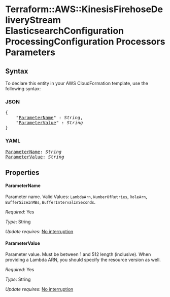 # Terraform::AWS::KinesisFirehoseDeliveryStream ElasticsearchConfiguration ProcessingConfiguration Processors Parameters

## Syntax

To declare this entity in your AWS CloudFormation template, use the following syntax:

### JSON

<pre>
{
    "<a href="#parametername" title="ParameterName">ParameterName</a>" : <i>String</i>,
    "<a href="#parametervalue" title="ParameterValue">ParameterValue</a>" : <i>String</i>
}
</pre>

### YAML

<pre>
<a href="#parametername" title="ParameterName">ParameterName</a>: <i>String</i>
<a href="#parametervalue" title="ParameterValue">ParameterValue</a>: <i>String</i>
</pre>

## Properties

#### ParameterName

Parameter name. Valid Values: `LambdaArn`, `NumberOfRetries`, `RoleArn`, `BufferSizeInMBs`, `BufferIntervalInSeconds`.

_Required_: Yes

_Type_: String

_Update requires_: [No interruption](https://docs.aws.amazon.com/AWSCloudFormation/latest/UserGuide/using-cfn-updating-stacks-update-behaviors.html#update-no-interrupt)

#### ParameterValue

Parameter value. Must be between 1 and 512 length (inclusive). When providing a Lambda ARN, you should specify the resource version as well.

_Required_: Yes

_Type_: String

_Update requires_: [No interruption](https://docs.aws.amazon.com/AWSCloudFormation/latest/UserGuide/using-cfn-updating-stacks-update-behaviors.html#update-no-interrupt)

